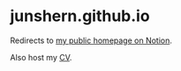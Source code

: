 # junshern.github.io

Redirects to [my public homepage on Notion](https://www.notion.so/Chan-Jun-Shern-304311c71e9d4376a27175ed6f876db4).

Also host my [CV](chanjunshern_cv.pdf).